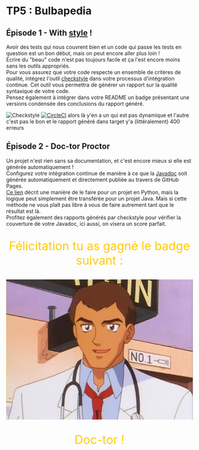 # TP5 : Bulbapedia

## Épisode 1 - With [style](https://i.pinimg.com/600x315/db/05/76/db057671463a0705fed6c71c8e3c3b4f.jpg) !

Avoir des tests qui nous couvrent bien et un code qui passe les tests en question est un bon début, mais on peut encore aller plus loin !  
Écrire du "beau" code n'est pas toujours facile et ça l'est encore moins sans les outils appropriés.  
Pour vous assurez que votre code respecte un ensemble de critères de qualité, intégrez l'outil [checkstyle](https://checkstyle.sourceforge.io/) dans votre processus d'intégration continue. Cet outil vous permettra de générer un rapport sur la qualité syntaxique de votre code.  
Pensez également à intégrer dans votre README un badge présentant une versions condensée des conclusions du rapport généré.  

![Checkstyle](https://img.shields.io/badge/checkstyle-passing-brightgreen)
[![CircleCI](https://dl.circleci.com/status-badge/img/gh/SEGHIRSamy/ceri-m1-techniques-de-test/tree/master.svg?style=svg)](https://dl.circleci.com/status-badge/redirect/gh/SEGHIRSamy/ceri-m1-techniques-de-test/tree/master)
alors là y'en a un qui est pas dynamique et l'autre c'est pas le bon
et le rapport généré dans target y'a (littéralement) 400 erreurs
## Épisode 2 - Doc-tor Proctor

Un projet n'est rien sans sa documentation, et c'est encore mieux si elle est générée automatiquement !  
Configurez votre intégration continue de manière à ce que la [Javadoc](https://www.oracle.com/java/technologies/javase/javadoc-tool.html) soit générée automatiquement et directement publiée au travers de GitHub Pages.  
[Ce lien](https://circleci.com/blog/deploying-documentation-to-github-pages-with-continuous-integration/) décrit une manière de le faire pour un projet en Python, mais la logique peut simplement être transférée pour un projet Java. Mais si cette méthode ne vous plaît pas libre à vous de faire autrement tant que le résultat est là.  
Profitez également des rapports générés par checkstyle pour vérifier la couverture de votre Javadoc, ici aussi, on visera un score parfait.

<p align="center" style="color: #ffcb05; font-size: 2rem;">
Félicitation tu as gagné le badge suivant :
</p>
<p align="center">
    <img
        alt="Dessin de Dr. Proctor"
        src="images/doctor_proctor.jpg"
        title="Doc-tor !"
    />
</p>
<p align="center" style="color: #ffcb05; font-size: 2rem;">
Doc-tor !
</p>
